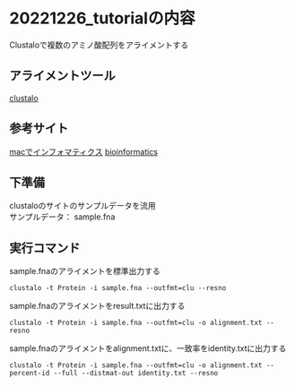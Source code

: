 # 20221226_tutorialの内容
Clustaloで複数のアミノ酸配列をアライメントする

## アライメントツール
[clustalo](https://www.ebi.ac.uk/Tools/msa/clustalo/)

## 参考サイト
[macでインフォマティクス](https://kazumaxneo.hatenablog.com/entry/2020/07/30/073000)
[bioinformatics](https://bi.biopapyrus.jp/seq/alignment/software/clustal-omega.html)

## 下準備  
clustaloのサイトのサンプルデータを流用   
サンプルデータ： sample.fna  

## 実行コマンド
sample.fnaのアライメントを標準出力する
```
clustalo -t Protein -i sample.fna --outfmt=clu --resno
```
sample.fnaのアライメントをresult.txtに出力する
```
clustalo -t Protein -i sample.fna --outfmt=clu -o alignment.txt --resno
```
sample.fnaのアライメントをalignment.txtに、一致率をidentity.txtに出力する
```
clustalo -t Protein -i sample.fna --outfmt=clu -o alignment.txt --percent-id --full --distmat-out identity.txt --resno
```


